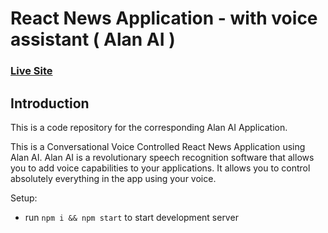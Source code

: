# React News Application - with voice assistant ( Alan AI )

### [Live Site](https://21Vinay.github.io/react-ai-news-app)


## Introduction
This is a code repository for the corresponding Alan AI Application.

This is  a Conversational Voice Controlled React News Application using Alan AI. Alan AI is a revolutionary speech recognition software that allows you to add voice capabilities to your applications. It allows you to control absolutely everything in the app using your voice. 

Setup:
- run ```npm i && npm start``` to start development server
